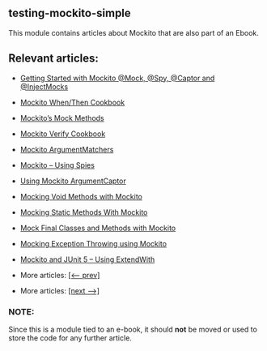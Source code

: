 ## testing-mockito-simple

This module contains articles about Mockito that are also part of an Ebook.

## Relevant articles:

- [Getting Started with Mockito @Mock, @Spy, @Captor and @InjectMocks](docs/Mockito_Annotation.md)
- [Mockito When/Then Cookbook](docs/Mockito_Behavior.md)
- [Mockito’s Mock Methods](docs/Mockito_Mock_Method.md)
- [Mockito Verify Cookbook](docs/Mockito_Verify.md)
- [Mockito ArgumentMatchers](docs/Mockito_ArgumentMatchers.md)
- [Mockito – Using Spies](docs/Mockito_Spy.md)
- [Using Mockito ArgumentCaptor](docs/Mockito_ArgumentCaptor.md)
- [Mocking Void Methods with Mockito](docs/Mockito_Void_Method.md)
- [Mocking Static Methods With Mockito](docs/Mockito_Static_Method.md)
- [Mock Final Classes and Methods with Mockito](docs/Mockito_Final.md)
- [Mocking Exception Throwing using Mockito](docs/Mockito_Exceptions.md)
- [Mockito and JUnit 5 – Using ExtendWith]()

- More articles: [[<-- prev]](../testing-mockito/README.md)
- More articles: [[next -->]](../testing-mockito-spring/README.md)

### NOTE:

Since this is a module tied to an e-book, it should **not** be moved or used to store the code for any further article.